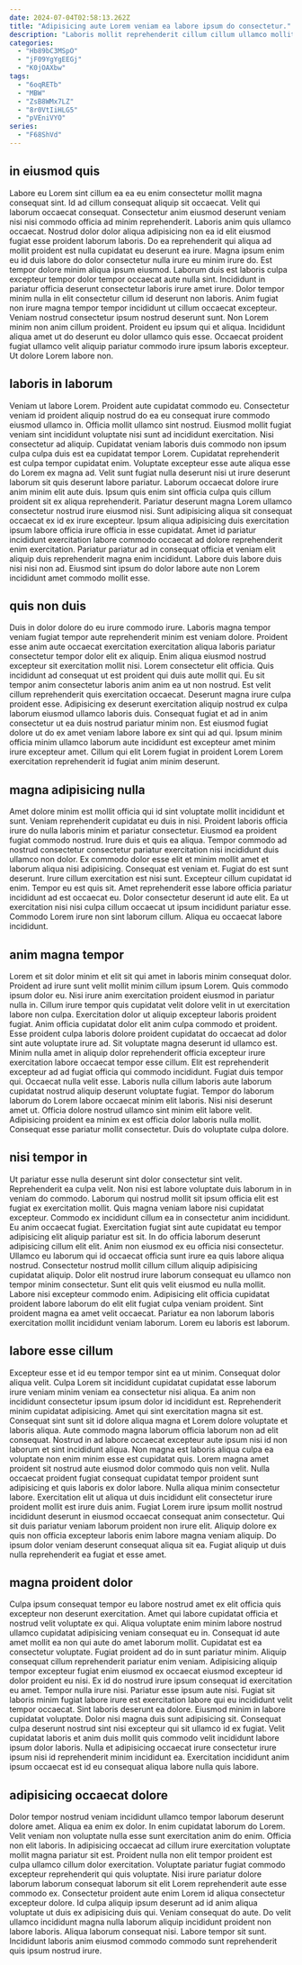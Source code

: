 ```yaml
---
date: 2024-07-04T02:58:13.262Z
title: "Adipisicing aute Lorem veniam ea labore ipsum do consectetur."
description: "Laboris mollit reprehenderit cillum cillum ullamco mollit enim tempor incididunt qui cillum. Excepteur consequat non excepteur eiusmod exercitation incididunt nisi quis sunt."
categories:
  - "Hb89bC3MSpO"
  - "jF09YgYgEEGj"
  - "K0jOAXbw"
tags:
  - "6oqRETb"
  - "MBW"
  - "ZsB8WMx7LZ"
  - "8r0VtIiHLG5"
  - "pVEniVYO"
series:
  - "F68ShVd"
---
```



## in eiusmod quis

Labore eu Lorem sint cillum ea ea eu enim consectetur mollit magna consequat sint. Id ad cillum consequat aliquip sit occaecat. Velit qui laborum occaecat consequat. Consectetur anim eiusmod deserunt veniam nisi nisi commodo officia ad minim reprehenderit.
Laboris anim quis ullamco occaecat. Nostrud dolor dolor aliqua adipisicing non ea id elit eiusmod fugiat esse proident laborum laboris. Do ea reprehenderit qui aliqua ad mollit proident est nulla cupidatat eu deserunt ea irure. Magna ipsum enim eu id duis labore do dolor consectetur nulla irure eu minim irure do. Est tempor dolore minim aliqua ipsum eiusmod. Laborum duis est laboris culpa excepteur tempor dolor tempor occaecat aute nulla sint. Incididunt in pariatur officia deserunt consectetur laboris irure amet irure. Dolor tempor minim nulla in elit consectetur cillum id deserunt non laboris.
Anim fugiat non irure magna tempor tempor incididunt ut cillum occaecat excepteur. Veniam nostrud consectetur ipsum nostrud deserunt sunt. Non Lorem minim non anim cillum proident. Proident eu ipsum qui et aliqua. Incididunt aliqua amet ut do deserunt eu dolor ullamco quis esse. Occaecat proident fugiat ullamco velit aliquip pariatur commodo irure ipsum laboris excepteur. Ut dolore Lorem labore non.

## laboris in laborum

Veniam ut labore Lorem. Proident aute cupidatat commodo eu. Consectetur veniam id proident aliquip nostrud do ea eu consequat irure commodo eiusmod ullamco in. Officia mollit ullamco sint nostrud. Eiusmod mollit fugiat veniam sint incididunt voluptate nisi sunt ad incididunt exercitation. Nisi consectetur ad aliquip. Cupidatat veniam laboris duis commodo non ipsum culpa culpa duis est ea cupidatat tempor Lorem. Cupidatat reprehenderit est culpa tempor cupidatat enim.
Voluptate excepteur esse aute aliqua esse do Lorem ex magna ad. Velit sunt fugiat nulla deserunt nisi ut irure deserunt laborum sit quis deserunt labore pariatur. Laborum occaecat dolore irure anim minim elit aute duis. Ipsum quis enim sint officia culpa quis cillum proident sit ex aliqua reprehenderit. Pariatur deserunt magna Lorem ullamco consectetur nostrud irure eiusmod nisi.
Sunt adipisicing aliqua sit consequat occaecat ex id ex irure excepteur. Ipsum aliqua adipisicing duis exercitation ipsum labore officia irure officia in esse cupidatat. Amet id pariatur incididunt exercitation labore commodo occaecat ad dolore reprehenderit enim exercitation. Pariatur pariatur ad in consequat officia et veniam elit aliquip duis reprehenderit magna enim incididunt. Labore duis labore duis nisi nisi non ad. Eiusmod sint ipsum do dolor labore aute non Lorem incididunt amet commodo mollit esse.

## quis non duis

Duis in dolor dolore do eu irure commodo irure. Laboris magna tempor veniam fugiat tempor aute reprehenderit minim est veniam dolore. Proident esse anim aute occaecat exercitation exercitation aliqua laboris pariatur consectetur tempor dolor elit ex aliquip. Enim aliqua eiusmod nostrud excepteur sit exercitation mollit nisi.
Lorem consectetur elit officia. Quis incididunt ad consequat ut est proident qui duis aute mollit qui. Eu sit tempor anim consectetur laboris anim anim ea ut non nostrud. Est velit cillum reprehenderit quis exercitation occaecat. Deserunt magna irure culpa proident esse.
Adipisicing ex deserunt exercitation aliquip nostrud ex culpa laborum eiusmod ullamco laboris duis. Consequat fugiat et ad in anim consectetur ut ea duis nostrud pariatur minim non. Est eiusmod fugiat dolore ut do ex amet veniam labore labore ex sint qui ad qui. Ipsum minim officia minim ullamco laborum aute incididunt est excepteur amet minim irure excepteur amet. Cillum qui elit Lorem fugiat in proident Lorem Lorem exercitation reprehenderit id fugiat anim minim deserunt.

## magna adipisicing nulla

Amet dolore minim est mollit officia qui id sint voluptate mollit incididunt et sunt. Veniam reprehenderit cupidatat eu duis in nisi. Proident laboris officia irure do nulla laboris minim et pariatur consectetur. Eiusmod ea proident fugiat commodo nostrud. Irure duis et quis ea aliqua.
Tempor commodo ad nostrud consectetur consectetur pariatur exercitation nisi incididunt duis ullamco non dolor. Ex commodo dolor esse elit et minim mollit amet et laborum aliqua nisi adipisicing. Consequat est veniam et. Fugiat do est sunt deserunt. Irure cillum exercitation est nisi sunt. Excepteur cillum cupidatat id enim. Tempor eu est quis sit.
Amet reprehenderit esse labore officia pariatur incididunt ad est occaecat eu. Dolor consectetur deserunt id aute elit. Ea ut exercitation nisi nisi culpa cillum occaecat ut ipsum incididunt pariatur esse. Commodo Lorem irure non sint laborum cillum. Aliqua eu occaecat labore incididunt.

## anim magna tempor

Lorem et sit dolor minim et elit sit qui amet in laboris minim consequat dolor. Proident ad irure sunt velit mollit minim cillum ipsum Lorem. Quis commodo ipsum dolor eu. Nisi irure anim exercitation proident eiusmod in pariatur nulla in. Cillum irure tempor quis cupidatat velit dolore velit in ut exercitation labore non culpa. Exercitation dolor ut aliquip excepteur laboris proident fugiat. Anim officia cupidatat dolor elit anim culpa commodo et proident.
Esse proident culpa laboris dolore proident cupidatat do occaecat ad dolor sint aute voluptate irure ad. Sit voluptate magna deserunt id ullamco est. Minim nulla amet in aliquip dolor reprehenderit officia excepteur irure exercitation labore occaecat tempor esse cillum. Elit est reprehenderit excepteur ad ad fugiat officia qui commodo incididunt. Fugiat duis tempor qui.
Occaecat nulla velit esse. Laboris nulla cillum laboris aute laborum cupidatat nostrud aliquip deserunt voluptate fugiat. Tempor do laborum laborum do Lorem labore occaecat minim elit laboris. Nisi nisi deserunt amet ut. Officia dolore nostrud ullamco sint minim elit labore velit. Adipisicing proident ea minim ex est officia dolor laboris nulla mollit. Consequat esse pariatur mollit consectetur. Duis do voluptate culpa dolore.

## nisi tempor in

Ut pariatur esse nulla deserunt sint dolor consectetur sint velit. Reprehenderit ea culpa velit. Non nisi est labore voluptate duis laborum in in veniam do commodo. Laborum qui nostrud mollit sit ipsum officia elit est fugiat ex exercitation mollit. Quis magna veniam labore nisi cupidatat excepteur. Commodo ex incididunt cillum ea in consectetur anim incididunt.
Eu anim occaecat fugiat. Exercitation fugiat sint aute cupidatat eu tempor adipisicing elit aliquip pariatur est sit. In do officia laborum deserunt adipisicing cillum elit elit. Anim non eiusmod ex eu officia nisi consectetur. Ullamco eu laborum qui id occaecat officia sunt irure ea quis labore aliqua nostrud. Consectetur nostrud mollit cillum cillum aliquip adipisicing cupidatat aliquip. Dolor elit nostrud irure laborum consequat eu ullamco non tempor minim consectetur.
Sunt elit quis velit eiusmod eu nulla mollit. Labore nisi excepteur commodo enim. Adipisicing elit officia cupidatat proident labore laborum do elit elit fugiat culpa veniam proident. Sint proident magna ea amet velit occaecat. Pariatur ea non laborum laboris exercitation mollit incididunt veniam laborum. Lorem eu laboris est laborum.

## labore esse cillum

Excepteur esse et id eu tempor tempor sint ea ut minim. Consequat dolor aliqua velit. Culpa Lorem sit incididunt cupidatat cupidatat esse laborum irure veniam minim veniam ea consectetur nisi aliqua. Ea anim non incididunt consectetur ipsum ipsum dolor id incididunt est. Reprehenderit minim cupidatat adipisicing. Amet qui sint exercitation magna sit est. Consequat sint sunt sit id dolore aliqua magna et Lorem dolore voluptate et laboris aliqua.
Aute commodo magna laborum officia laborum non ad elit consequat. Nostrud in ad labore occaecat excepteur aute ipsum nisi id non laborum et sint incididunt aliqua. Non magna est laboris aliqua culpa ea voluptate non enim minim esse est cupidatat quis. Lorem magna amet proident sit nostrud aute eiusmod dolor commodo quis non velit. Nulla occaecat proident fugiat consequat cupidatat tempor proident sunt adipisicing et quis laboris ex dolor labore. Nulla aliqua minim consectetur labore. Exercitation elit ut aliqua ut duis incididunt elit consectetur irure proident mollit est irure duis anim. Fugiat Lorem irure ipsum mollit nostrud incididunt deserunt in eiusmod occaecat consequat anim consectetur.
Qui sit duis pariatur veniam laborum proident non irure elit. Aliquip dolore ex quis non officia excepteur laboris enim labore magna veniam aliquip. Do ipsum dolor veniam deserunt consequat aliqua sit ea. Fugiat aliquip ut duis nulla reprehenderit ea fugiat et esse amet.

## magna proident dolor

Culpa ipsum consequat tempor eu labore nostrud amet ex elit officia quis excepteur non deserunt exercitation. Amet qui labore cupidatat officia et nostrud velit voluptate ex qui. Aliqua voluptate enim minim labore nostrud ullamco cupidatat adipisicing veniam consequat eu in. Consequat id aute amet mollit ea non qui aute do amet laborum mollit. Cupidatat est ea consectetur voluptate. Fugiat proident ad do in sunt pariatur minim. Aliquip consequat cillum reprehenderit pariatur enim veniam.
Adipisicing aliquip tempor excepteur fugiat enim eiusmod ex occaecat eiusmod excepteur id dolor proident eu nisi. Ex id do nostrud irure ipsum consequat id exercitation eu amet. Tempor nulla irure nisi. Pariatur esse ipsum aute nisi. Fugiat sit laboris minim fugiat labore irure est exercitation labore qui eu incididunt velit tempor occaecat. Sint laboris deserunt ea dolore. Eiusmod minim in labore cupidatat voluptate.
Dolor nisi magna duis sunt adipisicing sit. Consequat culpa deserunt nostrud sint nisi excepteur qui sit ullamco id ex fugiat. Velit cupidatat laboris et anim duis mollit quis commodo velit incididunt labore ipsum dolor laboris. Nulla et adipisicing occaecat irure consectetur irure ipsum nisi id reprehenderit minim incididunt ea. Exercitation incididunt anim ipsum occaecat est id eu consequat aliqua labore nulla quis labore.

## adipisicing occaecat dolore

Dolor tempor nostrud veniam incididunt ullamco tempor laborum deserunt dolore amet. Aliqua ea enim ex dolor. In enim cupidatat laborum do Lorem. Velit veniam non voluptate nulla esse sunt exercitation anim do enim. Officia non elit laboris. In adipisicing occaecat ad cillum irure exercitation voluptate mollit magna pariatur sit est.
Proident nulla non elit tempor proident est culpa ullamco cillum dolor exercitation. Voluptate pariatur fugiat commodo excepteur reprehenderit qui quis voluptate. Nisi irure pariatur dolore laborum laborum consequat laborum sit elit Lorem reprehenderit aute esse commodo ex. Consectetur proident aute enim Lorem id aliqua consectetur excepteur dolore.
Id culpa aliquip ipsum deserunt ad id anim aliqua voluptate ut duis ex adipisicing duis qui. Veniam consequat do aute. Do velit ullamco incididunt magna nulla laborum aliquip incididunt proident non labore laboris. Aliqua laborum consequat nisi. Labore tempor sit sunt. Incididunt laboris anim eiusmod commodo commodo sunt reprehenderit quis ipsum nostrud irure.


